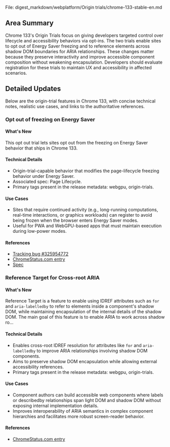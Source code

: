 File: digest_markdown/webplatform/Origin trials/chrome-133-stable-en.md

## Area Summary

Chrome 133's Origin Trials focus on giving developers targeted control over lifecycle and accessibility behaviors via opt-ins. The two trials enable sites to opt out of Energy Saver freezing and to reference elements across shadow DOM boundaries for ARIA relationships. These changes matter because they preserve interactivity and improve accessible component composition without weakening encapsulation. Developers should evaluate registration for these trials to maintain UX and accessibility in affected scenarios.

## Detailed Updates

Below are the origin-trial features in Chrome 133, with concise technical notes, realistic use cases, and links to the authoritative references.

### Opt out of freezing on Energy Saver

#### What's New
This opt out trial lets sites opt out from the freezing on Energy Saver behavior that ships in Chrome 133.

#### Technical Details
- Origin-trial-capable behavior that modifies the page-lifecycle freezing behavior under Energy Saver.
- Associated spec: Page Lifecycle.
- Primary tags present in the release metadata: webgpu, origin-trials.

#### Use Cases
- Sites that require continued activity (e.g., long-running computations, real-time interactions, or graphics workloads) can register to avoid being frozen when the browser enters Energy Saver modes.
- Useful for PWA and WebGPU-based apps that must maintain execution during low-power modes.

#### References
- [Tracking bug #325954772](https://issues.chromium.org/issues/325954772)
- [ChromeStatus.com entry](https://chromestatus.com/feature/5158599457767424)
- [Spec](https://wicg.github.io/page-lifecycle)

### Reference Target for Cross-root ARIA

#### What's New
Reference Target is a feature to enable using IDREF attributes such as `for` and `aria-labelledby` to refer to elements inside a component's shadow DOM, while maintaining encapsulation of the internal details of the shadow DOM. The main goal of this feature is to enable ARIA to work across shadow ro...

#### Technical Details
- Enables cross-root IDREF resolution for attributes like `for` and `aria-labelledby` to improve ARIA relationships involving shadow DOM components.
- Aims to preserve shadow DOM encapsulation while allowing external accessibility references.
- Primary tags present in the release metadata: webgpu, origin-trials.

#### Use Cases
- Component authors can build accessible web components where labels or describedby relationships span light DOM and shadow DOM without exposing internal implementation details.
- Improves interoperability of ARIA semantics in complex component hierarchies and facilitates more robust screen-reader behavior.

#### References
- [ChromeStatus.com entry](https://chromestatus.com/feature/5188237101891584)